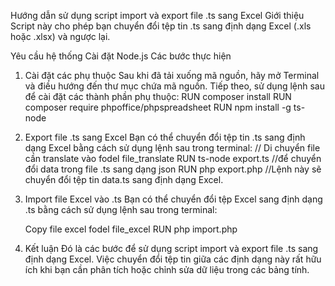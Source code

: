 Hướng dẫn sử dụng script import và export file .ts sang Excel
Giới thiệu
Script này cho phép bạn chuyển đổi tệp tin .ts sang định dạng Excel (.xls hoặc .xlsx) và ngược lại.

Yêu cầu hệ thống
Cài đặt Node.js
Các bước thực hiện

1. Cài đặt các phụ thuộc
   Sau khi đã tải xuống mã nguồn, hãy mở Terminal và điều hướng đến thư mục chứa mã nguồn. Tiếp theo, sử dụng lệnh sau để cài đặt các thành phần phụ thuộc:
   RUN composer install
   RUN composer require phpoffice/phpspreadsheet
   RUN npm install -g ts-node

2. Export file .ts sang Excel
   Bạn có thể chuyển đổi tệp tin .ts sang định dạng Excel bằng cách sử dụng lệnh sau trong terminal:
   // Di chuyển file cần translate vào fodel file_translate
    RUN ts-node export.ts //để chuyển đổi data trong file .ts sang dạng json
    RUN php export.php //Lệnh này sẽ chuyển đổi tệp tin data.ts sang định dạng Excel.

3. Import file Excel vào .ts
   Bạn có thể chuyển đổi tệp Excel sang định dạng .ts bằng cách sử dụng lệnh sau trong terminal:
    
    Copy file excel fodel file_excel
    RUN php import.php

4. Kết luận
Đó là các bước để sử dụng script import và export file .ts sang định dạng Excel. Việc chuyển đổi tệp tin giữa các định dạng này rất hữu ích khi bạn cần phân tích hoặc chỉnh sửa dữ liệu trong các bảng tính.

